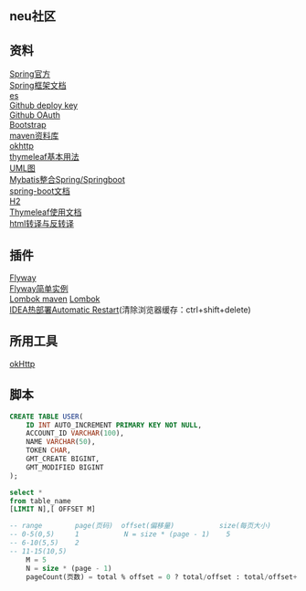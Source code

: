 ## neu社区

## 资料
[Spring官方](https://spring.io/guides)  
[Spring框架文档](https://docs.spring.io/spring/docs/5.0.3.RELEASE/spring-framework-reference/)      
[es](https://elasticsearch.cn/explore)  
[Github deploy key](https://developer.github.com/v3/guides/managing-deploy-keys/#deploy-keys)  
[Github OAuth](https://developer.github.com/apps/building-oauth-apps/authorizing-oauth-apps/)  
[Bootstrap](https://v3.bootcss.com/getting-started/#download)  
[maven资料库](https://mvnrepository.com)  
[okhttp](https://square.github.io/okhttp/)  
[thymeleaf基本用法](https://www.cnblogs.com/topwill/p/7434955.html)  
[UML图](https://mp.weixin.qq.com/s/KR2HCcCoIc-gSDLZ69azYw)  
[Mybatis整合Spring/Springboot](http://mybatis.org/spring/index.html)  
[spring-boot文档](https://docs.spring.io/spring-boot/docs/2.0.0.RC1/reference/htmlsingle/)  
[H2](http://www.h2database.com/html/quickstart.html)  
[Thymeleaf使用文档](https://www.thymeleaf.org/documentation.html)  
[html转译与反转译](https://www.sojson.com/rehtml)
## 插件
[Flyway](https://flywaydb.org/getstarted/firststeps/maven)  
[Flyway简单实例](http://ju.outofmemory.cn/entry/339528)  
[Lombok maven](https://projectlombok.org/setup/maven)
[Lombok](https://projectlombok.org/features/all)  
[IDEA热部署Automatic Restart](https://www.cnblogs.com/ming-blogs/p/10289075.html)(清除浏览器缓存：ctrl+shift+delete)

## 所用工具
[okHttp](https://square.github.io/okhttp/)

## 脚本
```sql
CREATE TABLE USER(
    ID INT AUTO_INCREMENT PRIMARY KEY NOT NULL,
    ACCOUNT_ID VARCHAR(100),
    NAME VARCHAR(50),
    TOKEN CHAR,
    GMT_CREATE BIGINT,
    GMT_MODIFIED BIGINT
);
```
```sql
select *
from table_name 
[LIMIT N],[ OFFSET M]

-- range        page(页码)  offset(偏移量)           size(每页大小)
-- 0-5(0,5)     1           N = size * (page - 1)    5
-- 6-10(5,5)    2            
-- 11-15(10,5)   
    M = 5
    N = size * (page - 1)
    pageCount(页数) = total % offset = 0 ? total/offset : total/offset+1            
```